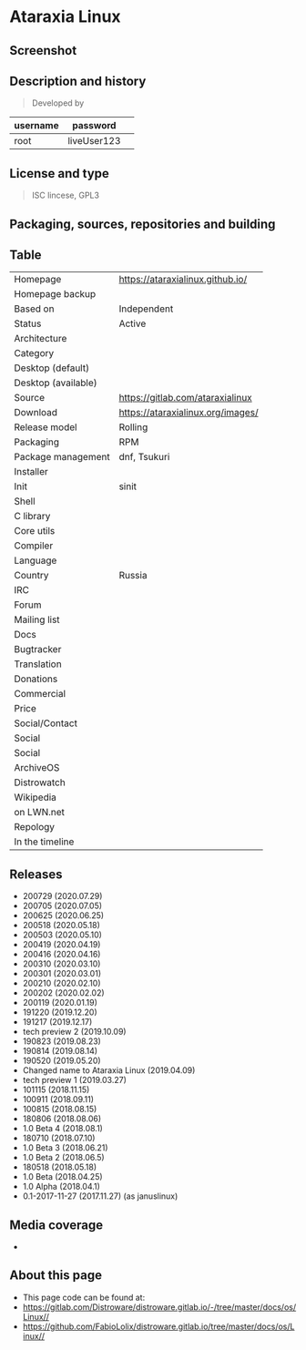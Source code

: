 # Ataraxia Linux

## Screenshot


## Description and history

>

> Developed by

| username | password |  |
|----------|----------|--|
| root | liveUser123 |  |


## License and type

> ISC lincese, GPL3


## Packaging, sources, repositories and building

>


## Table

|                       |  |
|-----------------------|--|
| Homepage              | <https://ataraxialinux.github.io/> |
| Homepage backup       |  |
| Based on              | Independent |
| Status                | Active |
| Architecture          |  |
| Category              |  |
| Desktop (default)     |  |
| Desktop (available)   |  |
| Source                | <https://gitlab.com/ataraxialinux> |
| Download              | <https://ataraxialinux.org/images/> |
| Release model         | Rolling |
| Packaging             | RPM |
| Package management    | dnf, Tsukuri |
| Installer             |  |
| Init                  | sinit |
| Shell                 |  |
| C library             |  |
| Core utils            |  |
| Compiler              |  |
| Language              |  |
| Country               | Russia |
| IRC                   |  |
| Forum                 |  |
| Mailing list          |  |
| Docs                  |  |
| Bugtracker            |  |
| Translation           |  |
| Donations             |  |
| Commercial            |  |
| Price                 |  |
| Social/Contact        |  |
| Social                |  |
| Social                |  |
| ArchiveOS             |  |
| Distrowatch           |  |
| Wikipedia             |  |
| on LWN.net            |  |
| Repology              |  |
| In the timeline       |  |


## Releases

* 200729 (2020.07.29)
* 200705 (2020.07.05)
* 200625 (2020.06.25)
* 200518 (2020.05.18)
* 200503 (2020.05.10)
* 200419 (2020.04.19)
* 200416 (2020.04.16)
* 200310 (2020.03.10)
* 200301 (2020.03.01)
* 200210 (2020.02.10)
* 200202 (2020.02.02)
* 200119 (2020.01.19)
* 191220 (2019.12.20)
* 191217 (2019.12.17)
* tech preview 2 (2019.10.09)
* 190823 (2019.08.23)
* 190814 (2019.08.14)
* 190520 (2019.05.20)
* Changed name to Ataraxia Linux (2019.04.09)
* tech preview 1 (2019.03.27)
* 101115 (2018.11.15)
* 100911 (2018.09.11)
* 100815 (2018.08.15)
* 180806 (2018.08.06)
* 1.0 Beta 4 (2018.08.1)
* 180710 (2018.07.10)
* 1.0 Beta 3 (2018.06.21)
* 1.0 Beta 2 (2018.06.5)
* 180518 (2018.05.18)
* 1.0 Beta (2018.04.25)
* 1.0 Alpha (2018.04.1)
* 0.1-2017-11-27 (2017.11.27) (as januslinux)


## Media coverage

* 


## About this page

* This page code can be found at:
* <https://gitlab.com/Distroware/distroware.gitlab.io/-/tree/master/docs/os/Linux//>
* <https://github.com/FabioLolix/distroware.gitlab.io/tree/master/docs/os/Linux//>
